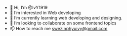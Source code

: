 - 👋 Hi, I’m @IvY1919
- 👀 I’m interested in Web developing
- 🌱 I’m currently learning web developing and designing.
- 💞️ I’m looking to collaborate on some frontend topics
- 📫 How to reach me 
      <swezinphyuivy@gmail.com>

<!---
IvY1919/IvY1919 is a ✨ special ✨ repository because its `README.md` (this file) appears on your GitHub profile.
You can click the Preview link to take a look at your changes.
--->
